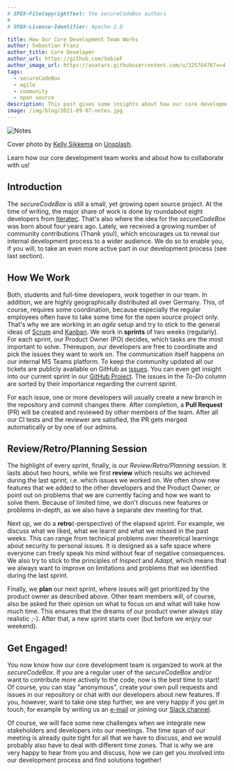 ```yaml
---
# SPDX-FileCopyrightText: the secureCodeBox authors
#
# SPDX-License-Identifier: Apache-2.0

title: How Our Core Development Team Works
author: Sebastian Franz
author_title: Core Developer
author_url: https://github.com/SebieF
author_image_url: https://avatars.githubusercontent.com/u/32578476?v=4
tags:
  - secureCodeBox
  - agile
  - community
  - open source
description: This post gives some insights about how our core development team is organized.
image: /img/blog/2021-09-07-notes.jpg
---
```


![Notes](/img/blog/2021-09-07-notes.jpg)

Cover photo by [Kelly Sikkema](https://unsplash.com/@kellysikkema) on [Unsplash](https://unsplash.com/photos/-nz-GTuvyBw).

Learn how our core development team works and about how to collaborate with us! 

<!--truncate-->

## Introduction

The *secureCodeBox* is still a small, yet growing open source project. At the time of writing, 
the major share of work is done by roundabout eight developers from [Iteratec](https://iteratec.com).
That's also where the idea for the *secureCodeBox* was born about four years ago. 
Lately, we received a growing number of community contributions (Thank you!), which encourages us to reveal our
internal development process to a wider audience. We do so to enable you, if you will, to take an even more active
part in our development process (see last section).

## How We Work

Both, students and full-time developers, work together in our team. In addition, we are highly geographically
distributed all over Germany. This, of course, requires some coordination,
because especially the regular employees often have to take some time for the open source project only. 
That's why we are working in an *agile* setup and try to stick to the general ideas of 
[Scrum](https://www.scrum.org/resources/what-is-scrum) and [Kanban](https://en.wikipedia.org/wiki/Kanban_(development)).
We work in **sprints** of two weeks (regularly). For each sprint, our Product Owner (PO) decides, which tasks are the most
important to solve. Thereupon, our developers are free to coordinate and pick the issues they want to work on.
The communication itself happens on our internal MS Teams platform. To keep the community updated all our
tickets are publicly available on GitHub as [issues](https://github.com/secureCodeBox/secureCodeBox/issues). 
You can even get insight into our current sprint in our [GitHub Project](https://github.com/orgs/secureCodeBox/projects/5). 
The issues in the *To-Do* column are sorted by their importance regarding the current sprint.

For each issue, one or more developers will usually create a new branch in the repository and commit changes there.
After completion, a **Pull Request** (PR) will be created and reviewed by other members of the team. After all
our CI tests and the reviewer are satisfied, the PR gets merged automatically or by one of our admins.

## Review/Retro/Planning Session

The highlight of every sprint, finally, is our *Review/Retro/Planning* session. It lasts about two hours, while we first
**review** which results we achieved during the last sprint, i.e. which issues we worked on. We often show
new features that we added to the other developers and the Product Owner, or point out on problems that we are 
currently facing and how we want to solve them. Because of limited time, we don't discuss new features or problems
in-depth, as we also have a separate dev meeting for that.

Next up, we do a **retro**(-perspective) of the elapsed sprint. For example, we discuss what we liked, what we learnt
and what we missed in the past weeks. This can range from technical problems over theoretical learnings about security
to personal issues. It is designed as a safe space where everyone can freely speak his mind without fear of negative
consequences. We also try to stick to the principles of *Inspect* and *Adapt*, which means that we always want to 
improve on limitations and problems that we identified during the last sprint. 

Finally, we **plan** our next sprint, where issues will get prioritized by the product owner as described above.
Other team members will, of course, also be asked for their opinion on what to focus on and what will take how much time.
This ensures that the dreams of our product owner always stay realistic ;-).
After that, a new sprint starts over (but before we enjoy our weekend).

## Get Engaged!

You now know how our core development team is organized to work at the *secureCodeBox*.
If you are a regular user of the *secureCodeBox* and/or want to contribute more actively to the code, now is the best time to start!
Of course, you can stay "anonymous", create your own pull requests and issues in our repository or chat with our
developers about new features. If you, however, want to take one step further, we are very happy if you get in touch,
for example by writing us an [e-mail](mailto:securecodebox@iteratec.com) 
or joining our [Slack channel](https://join.slack.com/t/securecodebox/shared_invite/enQtNDU3MTUyOTM0NTMwLTBjOWRjNjVkNGEyMjQ0ZGMyNDdlYTQxYWQ4MzNiNGY3MDMxNThkZjJmMzY2NDRhMTk3ZWM3OWFkYmY1YzUxNTU%22).

Of course, we will face some new challenges when we integrate new stakeholders and developers into our meetings.
The time span of our meeting is already quite tight for all that we have to discuss, and we would probably also have
to deal with different time zones. 
That is why we are very happy to hear from you and discuss, how we can get you involved into our development process
and find solutions together!
